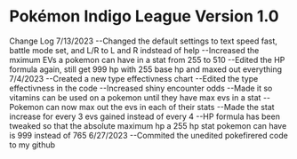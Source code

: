 # Pokémon Indigo League Version 1.0

Change Log
7/13/2023
--Changed the default settings to text speed fast, battle mode set, and L/R to L and R indstead of help
--Increased the mximum EVs a pokemon can have in a stat from 255 to 510
--Edited the HP formula again, still get 999 hp with 255 base hp and maxed out everything
7/4/2023
--Created a new type effectivness chart
--Edited the type effectivness in the code
--Increased shiny encounter odds
--Made it so vitamins can be used on a pokemon until they have max evs in a stat
--Pokemon can now max out the evs in each of their stats
--Made the stat increase for every 3 evs gained instead of every 4
--HP formula has been tweaked so that the absolute maximum hp a 255 hp stat pokemon can have is 999 instead of 765
6/27/2023
--Commited the unedited pokefirered code to my github
